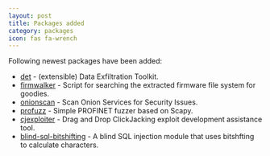 ```yaml
---
layout: post
title: Packages added
category: packages
icon: fas fa-wrench
---
```


Following newest packages have been added:

* [det](https://github.com/sensepost/det) - (extensible) Data Exfiltration Toolkit.
* [firmwalker](https://github.com/craigz28/firmwalker) - Script for searching the extracted firmware file system for goodies.
* [onionscan](https://github.com/s-rah/onionscan) - Scan Onion Services for Security Issues.
* [profuzz](https://github.com/HSASec/ProFuzz) - Simple PROFINET fuzzer based on Scapy.
* [cjexploiter](https://github.com/enddo/CJExploiter) - Drag and Drop ClickJacking exploit development assistance tool.
* [blind-sql-bitshifting](https://github.com/libeclipse/blind-sql-bitshifting) - A blind SQL injection module that uses bitshfting to calculate characters.